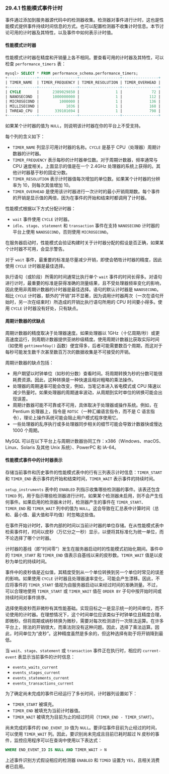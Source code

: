 ### 29.4.1 性能模式事件计时

事件通过添加到服务器源代码中的检测器收集。检测器对事件进行计时，这也是性能模式提供事件持续时间信息的方式。也可以配置检测器不收集计时信息。本节讨论可用的计时器及其特性，以及事件中如何表示计时值。

#### 性能模式计时器

性能模式计时器在精度和开销量上各不相同。要查看可用的计时器及其特性，可以检查 `performance_timers` 表：

```sql
mysql> SELECT * FROM performance_schema.performance_timers;
+-------------+-----------------+------------------+----------------+
| TIMER_NAME  | TIMER_FREQUENCY | TIMER_RESOLUTION | TIMER_OVERHEAD |
+-------------+-----------------+------------------+----------------+
| CYCLE       |      2389029850 |                1 |             72 |
| NANOSECOND  |      1000000000 |                1 |            112 |
| MICROSECOND |         1000000 |                1 |            136 |
| MILLISECOND |            1036 |                1 |            168 |
| THREAD_CPU  |       339101694 |                1 |            798 |
+-------------+-----------------+------------------+----------------+
```

如果某个计时器的值为 `NULL`，则说明该计时器在你的平台上不受支持。

每个列的含义如下：

- `TIMER_NAME` 列显示可用计时器的名称。`CYCLE` 是基于 CPU（处理器）周期计数器的计时器。
- `TIMER_FREQUENCY` 表示每秒的计时器单位数。对于周期计数器，频率通常与 CPU 速度相关。上面显示的值是在一个 2.4GHz 处理器的系统上获得的。其他计时器基于秒的固定分数。
- `TIMER_RESOLUTION` 表示计时器值每次增加的单位数。如果某个计时器的分辨率为 10，则每次其值增加 10。
- `TIMER_OVERHEAD` 是使用该计时器进行一次计时的最小开销周期数。每个事件的开销是显示值的两倍，因为在事件的开始和结束时都调用了计时器。

性能模式根据以下方式分配计时器：

- `wait` 事件使用 `CYCLE` 计时器。
- `idle`、`stage`、`statement` 和 `transaction` 事件在支持 `NANOSECOND` 计时器的平台上使用 `NANOSECOND`，否则使用 `MICROSECOND`。

在服务器启动时，性能模式会验证构建时关于计时器分配的假设是否正确，如果某个计时器不可用，会显示警告。

对于 `wait` 事件，最重要的标准是尽量减少开销，即使会牺牲计时器的精度，因此使用 `CYCLE` 计时器是最佳选择。

执行语句（或阶段）所需的时间通常比执行单个 `wait` 事件的时间长得多。对语句进行计时，最重要的标准是获得准确的测量结果，且不受处理器频率变化的影响，因此使用非周期计数器的计时器是最佳选择。语句的默认计时器是 `NANOSECOND`。相比 `CYCLE` 计时器，额外的“开销”并不显著，因为调用计时器两次（一次在语句开始时，另一次在结束时）所造成的开销比执行语句所用的 CPU 时间要小得多。使用 `CYCLE` 计时器没有好处，只有缺点。

#### 周期计数器的优缺点

周期计数器的精度取决于处理器速度。如果处理器以 1GHz（十亿周期/秒）或更高速度运行，则周期计数器提供亚纳秒级精度。使用周期计数器比获取实际时间（如使用 `gettimeofday()` 函数）便宜得多，后者可能需要数百个周期，而这对于每秒可能发生数千次甚至数百万次的数据收集是不可接受的开销。

周期计数器的缺点包括：

- 用户期望以时钟单位（如秒的分数）查看时间。将周期转换为秒的分数可能很耗费资源。因此，这种转换是一种快速且相对粗略的乘法操作。
- 处理器的周期速率可能会改变，例如，当笔记本进入省电模式或 CPU 降速以减少热量时。如果处理器的周期速率波动，从周期到实时单位的转换可能会出现误差。
- 周期计数器可能不可靠或不可用，具体取决于处理器或操作系统。例如，在 Pentium 处理器上，指令是 `RDTSC`（一种汇编语言指令，而不是 C 语言指令），理论上操作系统可能会阻止用户模式程序使用它。
- 一些处理器的乱序执行或多处理器同步相关的细节可能会导致计数器快或慢达 1000 个周期。

MySQL 可以在以下平台上与周期计数器协同工作：x386（Windows、macOS、Linux、Solaris 及其他 Unix 系统）、PowerPC 和 IA-64。

#### 性能模式事件中的计时器表示

存储当前事件和历史事件的性能模式表中的行有三列表示计时信息：`TIMER_START` 和 `TIMER_END` 表示事件的开始和结束时间，`TIMER_WAIT` 表示事件的持续时间。

`setup_instruments` 表中的 `ENABLED` 列指示收集哪些检测器的事件。该表还包含 `TIMED` 列，用于指示哪些检测器进行计时。如果某个检测器未启用，则不会产生任何事件。如果启用的检测器未计时，检测器产生的事件在 `TIMER_START`、`TIMER_END` 和 `TIMER_WAIT` 列中的值为 `NULL`。这会导致在汇总表中计算时间（总和、最小值、最大值和平均值）时忽略这些值。

在事件开始计时时，事件内部的时间以当前计时器的单位存储。在从性能模式表中检索事件时，时间以皮秒（万亿分之一秒）显示，以便将其标准化为统一单位，而不论选择了哪个计时器。

计时器的基线（即“时间零”）发生在服务器启动时的性能模式初始化期间。事件中的 `TIMER_START` 和 `TIMER_END` 值表示自基线以来的皮秒数。`TIMER_WAIT` 值是以皮秒为单位的持续时间。

事件中的皮秒值是近似值，其精度受到从一个单位转换到另一个单位时常见的误差的影响。如果使用 `CYCLE` 计时器且处理器速率变化，可能会产生漂移。因此，不应将事件的 `TIMER_START` 值视为自服务器启动以来经过时间的准确测量。不过，可以合理地使用 `TIMER_START` 或 `TIMER_WAIT` 值在 `ORDER BY` 子句中按开始时间或持续时间对事件排序。

选择使用皮秒而非微秒有其性能基础。实现目标之一是显示统一的时间单位，而不论使用的计时器。在理想情况下，这个时间单位应该类似于时钟单位且精度合理，即微秒。但将周期或纳秒转换为微秒，需要对每次检测进行一次除法运算。在许多平台上，除法的开销很大，而乘法则没有这种问题。因此，选择了乘法运算。因此，时间单位为“皮秒”。这种精度虽然是多余的，但这种选择有助于将开销降到最低。

当 `wait`、`stage`、`statement` 或 `transaction` 事件正在执行时，相应的 `current-event` 表显示当前事件的计时信息：

- `events_waits_current`
- `events_stages_current`
- `events_statements_current`
- `events_transactions_current`

为了确定尚未完成的事件已经运行了多长时间，计时器列设置如下：

- `TIMER_START` 被填充。
- `TIMER_END` 被填充为当前计时器值。
- `TIMER_WAIT` 被填充为目前为止的经过时间（`TIMER_END - TIMER_START`）。

尚未完成的事件的 `END_EVENT_ID` 值为 `NULL`。要评估事件目前为止经过的时间，可以使用 `TIMER_WAIT` 列。因此，要识别尚未完成且目前已耗时超过 N 皮秒的事件，监控应用程序可以在查询中使用以下表达式：

```sql
WHERE END_EVENT_ID IS NULL AND TIMER_WAIT > N
```

上述事件识别方式假设相应的检测器 `ENABLED` 和 `TIMED` 设置为 `YES`，且相关消费者已启用。